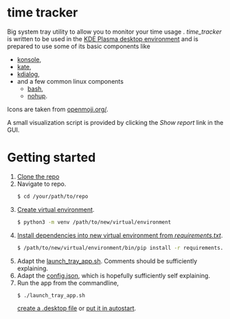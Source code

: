 # time tracker

Big system tray utility to allow you to monitor your time usage
. *time_tracker* is written to be used in the
[KDE Plasma desktop environment](https://kde.org/plasma-desktop) and is
prepared to use some of its basic components like

*   [konsole](https://konsole.kde.org/),
*   [kate](https://kde.org/applications/utilities/org.kde.kate),
*   [kdialog](https://kde.org/applications/utilities/org.kde.kdialog),
*   and a few common linux components
    *   [bash](https://www.gnu.org/software/bash/bash.html),
    *   [nohup](https://www.gnu.org/software/coreutils/manual/coreutils.html#nohup-invocation).

Icons are taken from [openmoji.org/](https://openmoji.org).

A small visualization script is provided by clicking the *Show report* link
 in the GUI.

# Getting started

1.  [Clone the repo](
        https://help.github.com/en/github/creating-cloning-and-archiving-repositories/cloning-a-repository
    )
1.  Navigate to repo.
    ```bash
    $ cd /your/path/to/repo
    ```
1.  [Create virtual environment](
        https://docs.python.org/3/library/venv.html#creating-virtual-environments
    ).
    ```bash
    $ python3 -m venv /path/to/new/virtual/environment
    ```
1.  [Install dependencies into new virtual environment from *requirements.txt*](
        https://pip.pypa.io/en/stable/user_guide/#requirements-files
    ).
    ```bash
    $ /path/to/new/virtual/environment/bin/pip install -r requirements.txt
    ```
1.  Adapt the [launch_tray_app.sh](launch_tray_app.sh). Comments should be
    sufficiently explaining.
1.  Adapt the [config.json](config.json), which is hopefully sufficiently
    self explaining.
1.  Run the app from the commandline,
    ```bash
    $ ./launch_tray_app.sh
    ```
    [create a .desktop file](
        https://wiki.archlinux.org/index.php/Desktop_entries#File_example
    ) or [put it in autostart](
        https://wiki.archlinux.org/index.php/Autostart_applications
    ).
